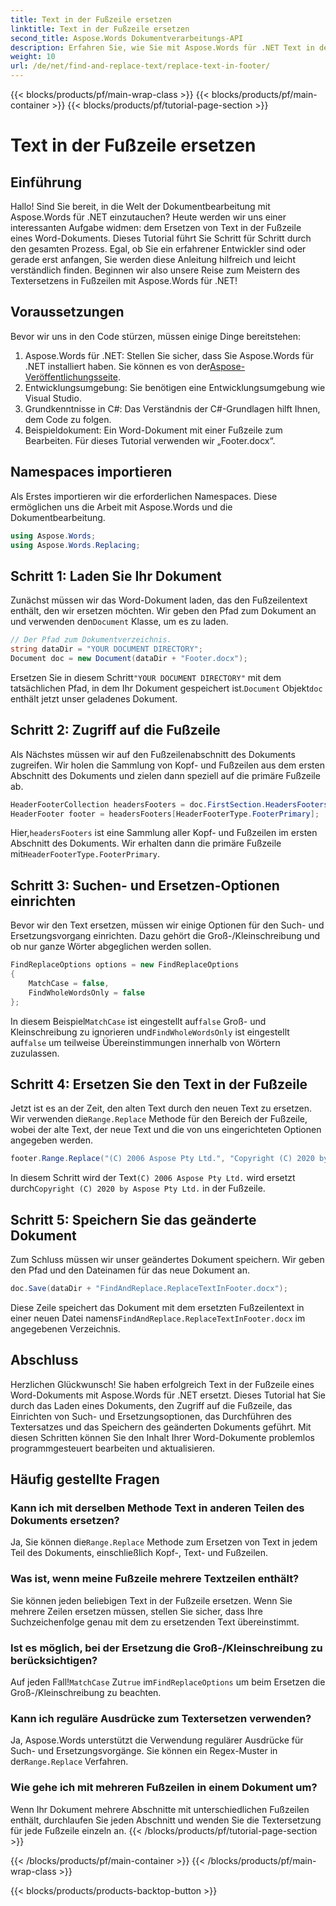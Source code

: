 ```yaml
---
title: Text in der Fußzeile ersetzen
linktitle: Text in der Fußzeile ersetzen
second_title: Aspose.Words Dokumentverarbeitungs-API
description: Erfahren Sie, wie Sie mit Aspose.Words für .NET Text in der Fußzeile eines Word-Dokuments ersetzen. Folgen Sie dieser Anleitung, um das Ersetzen von Text mit detaillierten Beispielen zu meistern.
weight: 10
url: /de/net/find-and-replace-text/replace-text-in-footer/
---
```


{{< blocks/products/pf/main-wrap-class >}}
{{< blocks/products/pf/main-container >}}
{{< blocks/products/pf/tutorial-page-section >}}

# Text in der Fußzeile ersetzen

## Einführung

Hallo! Sind Sie bereit, in die Welt der Dokumentbearbeitung mit Aspose.Words für .NET einzutauchen? Heute werden wir uns einer interessanten Aufgabe widmen: dem Ersetzen von Text in der Fußzeile eines Word-Dokuments. Dieses Tutorial führt Sie Schritt für Schritt durch den gesamten Prozess. Egal, ob Sie ein erfahrener Entwickler sind oder gerade erst anfangen, Sie werden diese Anleitung hilfreich und leicht verständlich finden. Beginnen wir also unsere Reise zum Meistern des Textersetzens in Fußzeilen mit Aspose.Words für .NET!

## Voraussetzungen

Bevor wir uns in den Code stürzen, müssen einige Dinge bereitstehen:

1.  Aspose.Words für .NET: Stellen Sie sicher, dass Sie Aspose.Words für .NET installiert haben. Sie können es von der[Aspose-Veröffentlichungsseite](https://releases.aspose.com/words/net/).
2. Entwicklungsumgebung: Sie benötigen eine Entwicklungsumgebung wie Visual Studio.
3. Grundkenntnisse in C#: Das Verständnis der C#-Grundlagen hilft Ihnen, dem Code zu folgen.
4. Beispieldokument: Ein Word-Dokument mit einer Fußzeile zum Bearbeiten. Für dieses Tutorial verwenden wir „Footer.docx“.

## Namespaces importieren

Als Erstes importieren wir die erforderlichen Namespaces. Diese ermöglichen uns die Arbeit mit Aspose.Words und die Dokumentbearbeitung.

```csharp
using Aspose.Words;
using Aspose.Words.Replacing;
```

## Schritt 1: Laden Sie Ihr Dokument

 Zunächst müssen wir das Word-Dokument laden, das den Fußzeilentext enthält, den wir ersetzen möchten. Wir geben den Pfad zum Dokument an und verwenden den`Document` Klasse, um es zu laden.

```csharp
// Der Pfad zum Dokumentverzeichnis.
string dataDir = "YOUR DOCUMENT DIRECTORY";
Document doc = new Document(dataDir + "Footer.docx");
```

 Ersetzen Sie in diesem Schritt`"YOUR DOCUMENT DIRECTORY"` mit dem tatsächlichen Pfad, in dem Ihr Dokument gespeichert ist.`Document` Objekt`doc` enthält jetzt unser geladenes Dokument.

## Schritt 2: Zugriff auf die Fußzeile

Als Nächstes müssen wir auf den Fußzeilenabschnitt des Dokuments zugreifen. Wir holen die Sammlung von Kopf- und Fußzeilen aus dem ersten Abschnitt des Dokuments und zielen dann speziell auf die primäre Fußzeile ab.

```csharp
HeaderFooterCollection headersFooters = doc.FirstSection.HeadersFooters;
HeaderFooter footer = headersFooters[HeaderFooterType.FooterPrimary];
```

 Hier,`headersFooters` ist eine Sammlung aller Kopf- und Fußzeilen im ersten Abschnitt des Dokuments. Wir erhalten dann die primäre Fußzeile mit`HeaderFooterType.FooterPrimary`.

## Schritt 3: Suchen- und Ersetzen-Optionen einrichten

Bevor wir den Text ersetzen, müssen wir einige Optionen für den Such- und Ersetzungsvorgang einrichten. Dazu gehört die Groß-/Kleinschreibung und ob nur ganze Wörter abgeglichen werden sollen.

```csharp
FindReplaceOptions options = new FindReplaceOptions
{
    MatchCase = false,
    FindWholeWordsOnly = false
};
```

 In diesem Beispiel`MatchCase` ist eingestellt auf`false` Groß- und Kleinschreibung zu ignorieren und`FindWholeWordsOnly` ist eingestellt auf`false` um teilweise Übereinstimmungen innerhalb von Wörtern zuzulassen.

## Schritt 4: Ersetzen Sie den Text in der Fußzeile

 Jetzt ist es an der Zeit, den alten Text durch den neuen Text zu ersetzen. Wir verwenden die`Range.Replace` Methode für den Bereich der Fußzeile, wobei der alte Text, der neue Text und die von uns eingerichteten Optionen angegeben werden.

```csharp
footer.Range.Replace("(C) 2006 Aspose Pty Ltd.", "Copyright (C) 2020 by Aspose Pty Ltd.", options);
```

 In diesem Schritt wird der Text`(C) 2006 Aspose Pty Ltd.` wird ersetzt durch`Copyright (C) 2020 by Aspose Pty Ltd.` in der Fußzeile.

## Schritt 5: Speichern Sie das geänderte Dokument

Zum Schluss müssen wir unser geändertes Dokument speichern. Wir geben den Pfad und den Dateinamen für das neue Dokument an.

```csharp
doc.Save(dataDir + "FindAndReplace.ReplaceTextInFooter.docx");
```

 Diese Zeile speichert das Dokument mit dem ersetzten Fußzeilentext in einer neuen Datei namens`FindAndReplace.ReplaceTextInFooter.docx` im angegebenen Verzeichnis.

## Abschluss

Herzlichen Glückwunsch! Sie haben erfolgreich Text in der Fußzeile eines Word-Dokuments mit Aspose.Words für .NET ersetzt. Dieses Tutorial hat Sie durch das Laden eines Dokuments, den Zugriff auf die Fußzeile, das Einrichten von Such- und Ersetzungsoptionen, das Durchführen des Textersatzes und das Speichern des geänderten Dokuments geführt. Mit diesen Schritten können Sie den Inhalt Ihrer Word-Dokumente problemlos programmgesteuert bearbeiten und aktualisieren.

## Häufig gestellte Fragen

### Kann ich mit derselben Methode Text in anderen Teilen des Dokuments ersetzen?
 Ja, Sie können die`Range.Replace` Methode zum Ersetzen von Text in jedem Teil des Dokuments, einschließlich Kopf-, Text- und Fußzeilen.

### Was ist, wenn meine Fußzeile mehrere Textzeilen enthält?
Sie können jeden beliebigen Text in der Fußzeile ersetzen. Wenn Sie mehrere Zeilen ersetzen müssen, stellen Sie sicher, dass Ihre Suchzeichenfolge genau mit dem zu ersetzenden Text übereinstimmt.

### Ist es möglich, bei der Ersetzung die Groß-/Kleinschreibung zu berücksichtigen?
 Auf jeden Fall!`MatchCase` Zu`true` im`FindReplaceOptions` um beim Ersetzen die Groß-/Kleinschreibung zu beachten.

### Kann ich reguläre Ausdrücke zum Textersetzen verwenden?
Ja, Aspose.Words unterstützt die Verwendung regulärer Ausdrücke für Such- und Ersetzungsvorgänge. Sie können ein Regex-Muster in der`Range.Replace` Verfahren.

### Wie gehe ich mit mehreren Fußzeilen in einem Dokument um?
Wenn Ihr Dokument mehrere Abschnitte mit unterschiedlichen Fußzeilen enthält, durchlaufen Sie jeden Abschnitt und wenden Sie die Textersetzung für jede Fußzeile einzeln an.
{{< /blocks/products/pf/tutorial-page-section >}}

{{< /blocks/products/pf/main-container >}}
{{< /blocks/products/pf/main-wrap-class >}}

{{< blocks/products/products-backtop-button >}}
